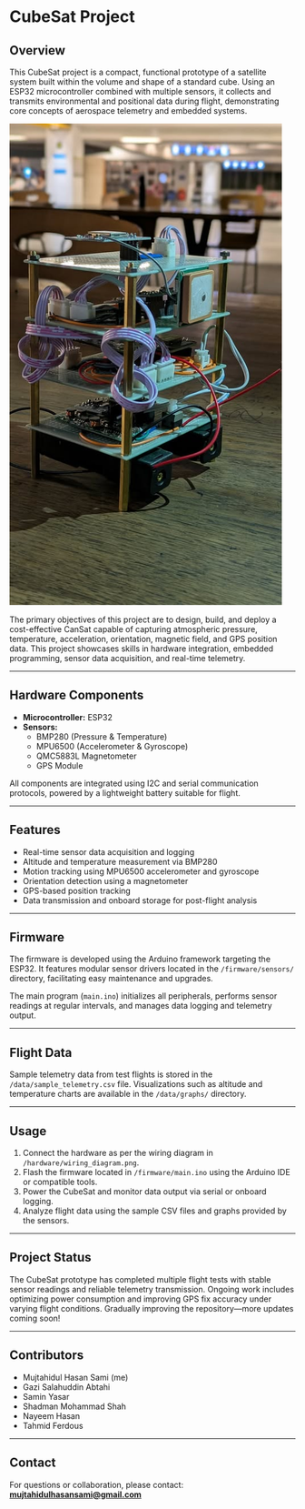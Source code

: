 # CubeSat Project

## Overview

This CubeSat project is a compact, functional prototype of a satellite system built within the volume and shape of a standard cube. Using an ESP32 microcontroller combined with multiple sensors, it collects and transmits environmental and positional data during flight, demonstrating core concepts of aerospace telemetry and embedded systems.

![CubeSat Prototype](images/cubeSAT.png)

The primary objectives of this project are to design, build, and deploy a cost-effective CanSat capable of capturing atmospheric pressure, temperature, acceleration, orientation, magnetic field, and GPS position data. This project showcases skills in hardware integration, embedded programming, sensor data acquisition, and real-time telemetry.

---

## Hardware Components

- **Microcontroller:** ESP32  
- **Sensors:**  
  - BMP280 (Pressure & Temperature)  
  - MPU6500 (Accelerometer & Gyroscope)  
  - QMC5883L Magnetometer  
  - GPS Module  

All components are integrated using I2C and serial communication protocols, powered by a lightweight battery suitable for flight.

---

## Features

- Real-time sensor data acquisition and logging  
- Altitude and temperature measurement via BMP280  
- Motion tracking using MPU6500 accelerometer and gyroscope  
- Orientation detection using a magnetometer  
- GPS-based position tracking  
- Data transmission and onboard storage for post-flight analysis  

---

## Firmware

The firmware is developed using the Arduino framework targeting the ESP32. It features modular sensor drivers located in the `/firmware/sensors/` directory, facilitating easy maintenance and upgrades.

The main program (`main.ino`) initializes all peripherals, performs sensor readings at regular intervals, and manages data logging and telemetry output.

---

## Flight Data

Sample telemetry data from test flights is stored in the `/data/sample_telemetry.csv` file. Visualizations such as altitude and temperature charts are available in the `/data/graphs/` directory.

---

## Usage

1. Connect the hardware as per the wiring diagram in `/hardware/wiring_diagram.png`.  
2. Flash the firmware located in `/firmware/main.ino` using the Arduino IDE or compatible tools.  
3. Power the CubeSat and monitor data output via serial or onboard logging.  
4. Analyze flight data using the sample CSV files and graphs provided by the sensors. 

---

## Project Status

The CubeSat prototype has completed multiple flight tests with stable sensor readings and reliable telemetry transmission. Ongoing work includes optimizing power consumption and improving GPS fix accuracy under varying flight conditions. Gradually improving the repository—more updates coming soon!

---

## Contributors

- Mujtahidul Hasan Sami (me)  
- Gazi Salahuddin Abtahi  
- Samin Yasar  
- Shadman Mohammad Shah  
- Nayeem Hasan  
- Tahmid Ferdous

---

## Contact

For questions or collaboration, please contact: **mujtahidulhasansami@gmail.com**
